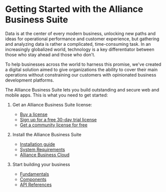 # Getting Started with the Alliance Business Suite

Data is at the center of every modern business, unlocking new paths and ideas for operational performance and customer experience, but gathering and analyzing data is rather a complicated, time-consuming task. In an increasingly globalized world, technology is a key differentiator between those who stay ahead and those who don't. 

To help businesses across the world to harness this promise, we've created a digital solution aimed to give organizations the ability to cover their main operations without constraining our customers with opinionated business development platforms.

The Alliance Business Suite lets you build outstanding and secure web and mobile apps. This is what you need to get started:

1. Get an Alliance Business Suite license:

   -  [Buy a license](https://fenix-alliance.com/suite)
   -  [Sign up for a free 30-day trial license](https://fenix-alliance.com/suite)
   -  [Get a community license for free](https://fenix-alliance.com/suite)

1. Install the Alliance Business Suite
   -  [Installation guide](/Fundamentals/Installation.md)
   -  [System Requirements](/Requirements.md)
   -  [Alliance Business Cloud](https://fenix-alliance.com/cloud)

1. Start building your business
   - [Fundamentals](/Fundamentals.md)
   - [Components](/Components.md)
   - [API References](/References.md)



